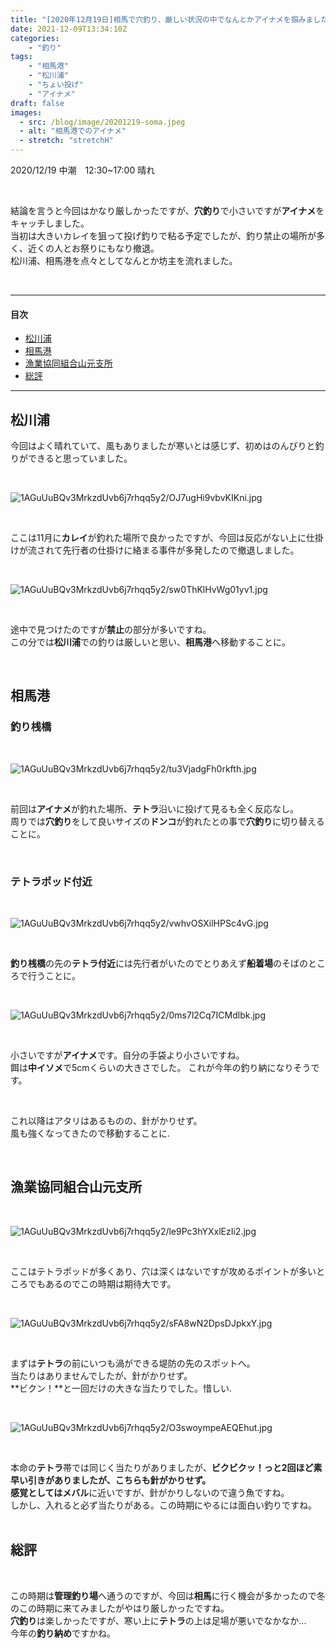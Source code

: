 ```yaml
---
title: "[2020年12月19日]相馬で穴釣り、厳しい状況の中でなんとかアイナメを掴みました。_相馬での釣りの記録"
date: 2021-12-09T13:34:10Z
categories: 
    - "釣り"
tags:
    - "相馬港"
    - "松川浦"
    - "ちょい投げ"
    - "アイナメ"
draft: false
images:
  - src: /blog/image/20201219-soma.jpeg
  - alt: "相馬港でのアイナメ"
  - stretch: "stretchH"
---
```

2020/12/19 中潮　12:30~17:00 晴れ  

<br>

結論を言うと今回はかなり厳しかったですが、**穴釣り**で小さいですが**アイナメ**をキャッチしました。  
当初は大きいカレイを狙って投げ釣りで粘る予定でしたが、釣り禁止の場所が多く、近くの人とお祭りにもなり撤退。  
松川浦、相馬港を点々としてなんとか坊主を流れました。  

<br>

___

#### 目次

- [松川浦](#matsukawa)
- [相馬港](#soma)
- [漁業協同組合山元支所](#rock)
- [総評](#result)

___

<a name=matsukawa></a>

## 松川浦

今回はよく晴れていて、風もありましたが寒いとは感じず、初めはのんびりと釣りができると思っていました。  

<br>

![1AGuUuBQv3MrkzdUvb6j7rhqq5y2/OJ7ugHi9vbvKIKni.jpg](https://firebasestorage.googleapis.com/v0/b/type-c1c71.appspot.com/o/1AGuUuBQv3MrkzdUvb6j7rhqq5y2%2FOJ7ugHi9vbvKIKni.jpg?alt=media&token=085fade8-4c02-4e71-b19a-82c1875e7fac)

<br>

ここは11月に**カレイ**が釣れた場所で良かったですが、今回は反応がない上に仕掛けが流されて先行者の仕掛けに絡まる事件が多発したので撤退しました。  

<br>

![1AGuUuBQv3MrkzdUvb6j7rhqq5y2/sw0ThKlHvWg01yv1.jpg](https://firebasestorage.googleapis.com/v0/b/type-c1c71.appspot.com/o/1AGuUuBQv3MrkzdUvb6j7rhqq5y2%2Fsw0ThKlHvWg01yv1.jpg?alt=media&token=53e22f53-e2cd-4c6b-b2bb-761e41c2eef1)


<br>

途中で見つけたのですが**禁止**の部分が多いですね。  
この分では**松川浦**での釣りは厳しいと思い、**相馬港**へ移動することに。　　

<br>


<a name=soma></a>

## 相馬港

### 釣り桟橋 

<br>

![1AGuUuBQv3MrkzdUvb6j7rhqq5y2/tu3VjadgFh0rkfth.jpg](https://firebasestorage.googleapis.com/v0/b/type-c1c71.appspot.com/o/1AGuUuBQv3MrkzdUvb6j7rhqq5y2%2Ftu3VjadgFh0rkfth.jpg?alt=media&token=2b1a4789-7684-463a-b001-d2492c5642bc)

<br>

前回は**アイナメ**が釣れた場所、**テトラ**沿いに投げて見るも全く反応なし。  
周りでは**穴釣り**をして良いサイズの**ドンコ**が釣れたとの事で**穴釣り**に切り替えることに。  

<br>

### テトラポッド付近

<br>

![1AGuUuBQv3MrkzdUvb6j7rhqq5y2/vwhvOSXilHPSc4vG.jpg](https://firebasestorage.googleapis.com/v0/b/type-c1c71.appspot.com/o/1AGuUuBQv3MrkzdUvb6j7rhqq5y2%2FvwhvOSXilHPSc4vG.jpg?alt=media&token=687ad816-db4d-4a33-8083-4ae55b89d756)

<br>

**釣り桟橋**の先の**テトラ付近**には先行者がいたのでとりあえず**船着場**のそばのところで行うことに。  

<br>

![1AGuUuBQv3MrkzdUvb6j7rhqq5y2/0ms7l2Cq7ICMdlbk.jpg](https://firebasestorage.googleapis.com/v0/b/type-c1c71.appspot.com/o/1AGuUuBQv3MrkzdUvb6j7rhqq5y2%2F0ms7l2Cq7ICMdlbk.jpg?alt=media&token=fa231915-7db9-4c83-83ff-93baab7c4bf7)

<br>

小さいですが**アイナメ**です。自分の手袋より小さいですね。  
餌は**中イソメ**で5cmくらいの大きさでした。
これが今年の釣り納になりそうです。  

<br>

これ以降はアタリはあるものの、針がかりせず。  
風も強くなってきたので移動することに.  

<br>

<a name=rock></a>

## 漁業協同組合山元支所

<br>

![1AGuUuBQv3MrkzdUvb6j7rhqq5y2/le9Pc3hYXxlEzIi2.jpg](https://firebasestorage.googleapis.com/v0/b/type-c1c71.appspot.com/o/1AGuUuBQv3MrkzdUvb6j7rhqq5y2%2Fle9Pc3hYXxlEzIi2.jpg?alt=media&token=6c564c02-b21e-49b6-b5c5-77697a9068ce)

<br>

ここはテトラポッドが多くあり、穴は深くはないですが攻めるポイントが多いところでもあるのでこの時期は期待大です。  

<br>

![1AGuUuBQv3MrkzdUvb6j7rhqq5y2/sFA8wN2DpsDJpkxY.jpg](https://firebasestorage.googleapis.com/v0/b/type-c1c71.appspot.com/o/1AGuUuBQv3MrkzdUvb6j7rhqq5y2%2FsFA8wN2DpsDJpkxY.jpg?alt=media&token=add90dde-7611-4033-b6ea-f51904ccc69d)

<br>

まずは**テトラ**の前にいつも渦ができる堤防の先のスポットへ。  
当たりはありませんでしたが、針がかりせず。  
**ビクン！**と一回だけの大きな当たりでした。惜しい.  

<br>

![1AGuUuBQv3MrkzdUvb6j7rhqq5y2/O3swoympeAEQEhut.jpg](https://firebasestorage.googleapis.com/v0/b/type-c1c71.appspot.com/o/1AGuUuBQv3MrkzdUvb6j7rhqq5y2%2FO3swoympeAEQEhut.jpg?alt=media&token=c36e50a8-ddb7-43f2-bfc1-7976ab4cfda4)

<br>

本命の**テトラ**帯では同じく当たりがありましたが、**ビクビクッ！**っと2回ほど素早い引きがありましたが、こちらも針がかりせず。  
感覚としては**メバル**に近いですが、針がかりしないので違う魚ですね。  
しかし、入れると必ず当たりがある。この時期にやるには面白い釣りですね。  
<br>

<a name=result></a>

## 総評

<br>

この時期は**管理釣り場**へ通うのですが、今回は**相馬**に行く機会が多かったので冬のこの時期に来てみましたがやはり厳しかったですね。  
**穴釣り**は楽しかったですが、寒い上に**テトラ**の上は足場が悪いでなかなか...  
今年の**釣り納め**ですかね。
